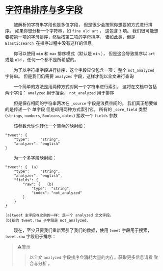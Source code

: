 # [字符串排序与多字段](02_string_sorting_multifields.md) 
&emsp;&emsp;被解析的字符串字段也是多值字段， 但是很少会按照你想要的方式进行排序。
如果你想分析一个字符串，如 `fine old art` ， 这包含 `3` 项。
我们很可能想要按第一项的字母排序，然后按第二项的字母排序，
诸如此类，但是 `Elasticsearch `在排序过程中没有这样的信息。

&emsp;&emsp;你可以使用 `min` 和 `max` 排序模式（默认是 `min` ），
但是这会导致排序以 `art` 或是 `old` ，任何一个都不是所希望的。

&emsp;&emsp;为了以字符串字段进行排序，这个字段应仅包含一项： 
整个 `not_analyzed `字符串。 但是我们仍需要 `analyzed` 字段，这样才能以全文进行查询

&emsp;&emsp;一个简单的方法是用两种方式对同一个字符串进行索引，
这将在文档中包括两个字段： `analyzed` 用于搜索， `not_analyzed` 用于排序

&emsp;&emsp;但是保存相同的字符串两次在 `_source` 字段是浪费空间的。 
我们真正想要做的是传递一个 单字段 但是却用两种方式索引它。
所有的 `_core_field` 类型 (`strings`, `numbers`, `Booleans`, `dates`) 接收一个 `fields` 参数

&emsp;&emsp;该参数允许你转化一个简单的映射如：
```
"tweet": {
    "type":     "string",
    "analyzer": "english"
}
```
&emsp;&emsp;为一个多字段映射如：
```
"tweet": {  (a)
    "type":     "string",
    "analyzer": "english",
    "fields": {
        "raw": {   (b)
            "type":  "string",
            "index": "not_analyzed"
        }
    }
}
```
`(a)tweet 主字段与之前的一样: 是一个 analyzed 全文字段。`   
`(b)新的 tweet.raw 子字段是 not_analyzed.`   

&emsp;&emsp;现在，至少只要我们重新索引了我们的数据，使用 `tweet` 字段用于搜索，`tweet.raw` 字段用于排序：
>⚠️警示
>>以全文 `analyzed` 字段排序会消耗大量的内存。获取更多信息请看 聚合与分析 。